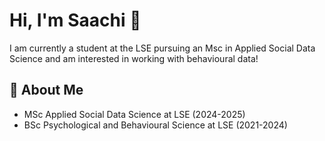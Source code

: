 # Hi, I'm Saachi 👋

I am currently a student at the LSE pursuing an Msc in Applied Social Data Science and am interested in working with behavioural data!


## 🚀 About Me

- MSc Applied Social Data Science at LSE (2024-2025)
- BSc Psychological and Behavioural Science at LSE (2021-2024)






